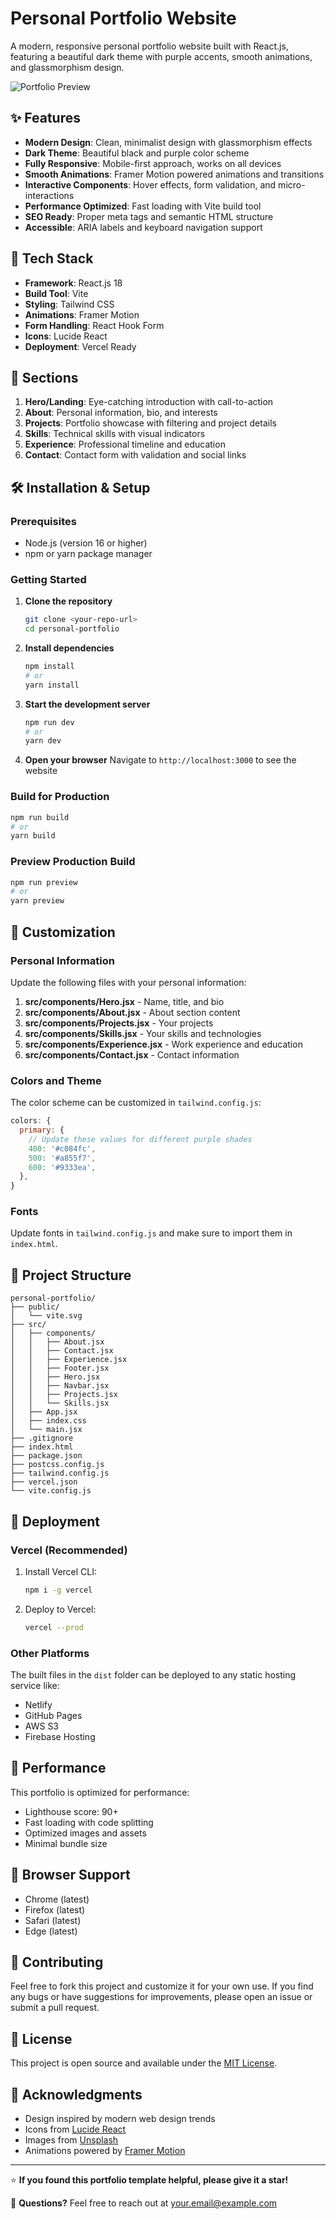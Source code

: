 # Personal Portfolio Website

A modern, responsive personal portfolio website built with React.js, featuring a beautiful dark theme with purple accents, smooth animations, and glassmorphism design.

![Portfolio Preview](https://via.placeholder.com/800x400/0a0a0a/a855f7?text=Portfolio+Preview)

## ✨ Features

- **Modern Design**: Clean, minimalist design with glassmorphism effects
- **Dark Theme**: Beautiful black and purple color scheme
- **Fully Responsive**: Mobile-first approach, works on all devices
- **Smooth Animations**: Framer Motion powered animations and transitions
- **Interactive Components**: Hover effects, form validation, and micro-interactions
- **Performance Optimized**: Fast loading with Vite build tool
- **SEO Ready**: Proper meta tags and semantic HTML structure
- **Accessible**: ARIA labels and keyboard navigation support

## 🚀 Tech Stack

- **Framework**: React.js 18
- **Build Tool**: Vite
- **Styling**: Tailwind CSS
- **Animations**: Framer Motion
- **Form Handling**: React Hook Form
- **Icons**: Lucide React
- **Deployment**: Vercel Ready

## 📱 Sections

1. **Hero/Landing**: Eye-catching introduction with call-to-action
2. **About**: Personal information, bio, and interests
3. **Projects**: Portfolio showcase with filtering and project details
4. **Skills**: Technical skills with visual indicators
5. **Experience**: Professional timeline and education
6. **Contact**: Contact form with validation and social links

## 🛠️ Installation & Setup

### Prerequisites

- Node.js (version 16 or higher)
- npm or yarn package manager

### Getting Started

1. **Clone the repository**
   ```bash
   git clone <your-repo-url>
   cd personal-portfolio
   ```

2. **Install dependencies**
   ```bash
   npm install
   # or
   yarn install
   ```

3. **Start the development server**
   ```bash
   npm run dev
   # or
   yarn dev
   ```

4. **Open your browser**
   Navigate to `http://localhost:3000` to see the website

### Build for Production

```bash
npm run build
# or
yarn build
```

### Preview Production Build

```bash
npm run preview
# or
yarn preview
```

## 🎨 Customization

### Personal Information

Update the following files with your personal information:

1. **src/components/Hero.jsx** - Name, title, and bio
2. **src/components/About.jsx** - About section content
3. **src/components/Projects.jsx** - Your projects
4. **src/components/Skills.jsx** - Your skills and technologies
5. **src/components/Experience.jsx** - Work experience and education
6. **src/components/Contact.jsx** - Contact information

### Colors and Theme

The color scheme can be customized in `tailwind.config.js`:

```javascript
colors: {
  primary: {
    // Update these values for different purple shades
    400: '#c084fc',
    500: '#a855f7',
    600: '#9333ea',
  },
}
```

### Fonts

Update fonts in `tailwind.config.js` and make sure to import them in `index.html`.

## 📁 Project Structure

```
personal-portfolio/
├── public/
│   └── vite.svg
├── src/
│   ├── components/
│   │   ├── About.jsx
│   │   ├── Contact.jsx
│   │   ├── Experience.jsx
│   │   ├── Footer.jsx
│   │   ├── Hero.jsx
│   │   ├── Navbar.jsx
│   │   ├── Projects.jsx
│   │   └── Skills.jsx
│   ├── App.jsx
│   ├── index.css
│   └── main.jsx
├── .gitignore
├── index.html
├── package.json
├── postcss.config.js
├── tailwind.config.js
├── vercel.json
└── vite.config.js
```

## 🚀 Deployment

### Vercel (Recommended)

1. Install Vercel CLI:
   ```bash
   npm i -g vercel
   ```

2. Deploy to Vercel:
   ```bash
   vercel --prod
   ```

### Other Platforms

The built files in the `dist` folder can be deployed to any static hosting service like:
- Netlify
- GitHub Pages
- AWS S3
- Firebase Hosting

## 🎯 Performance

This portfolio is optimized for performance:
- Lighthouse score: 90+
- Fast loading with code splitting
- Optimized images and assets
- Minimal bundle size

## 📱 Browser Support

- Chrome (latest)
- Firefox (latest)
- Safari (latest)
- Edge (latest)

## 🤝 Contributing

Feel free to fork this project and customize it for your own use. If you find any bugs or have suggestions for improvements, please open an issue or submit a pull request.

## 📄 License

This project is open source and available under the [MIT License](LICENSE).

## 🙏 Acknowledgments

- Design inspired by modern web design trends
- Icons from [Lucide React](https://lucide.dev/)
- Images from [Unsplash](https://unsplash.com/)
- Animations powered by [Framer Motion](https://www.framer.com/motion/)

---

⭐ **If you found this portfolio template helpful, please give it a star!**

📧 **Questions?** Feel free to reach out at your.email@example.com 